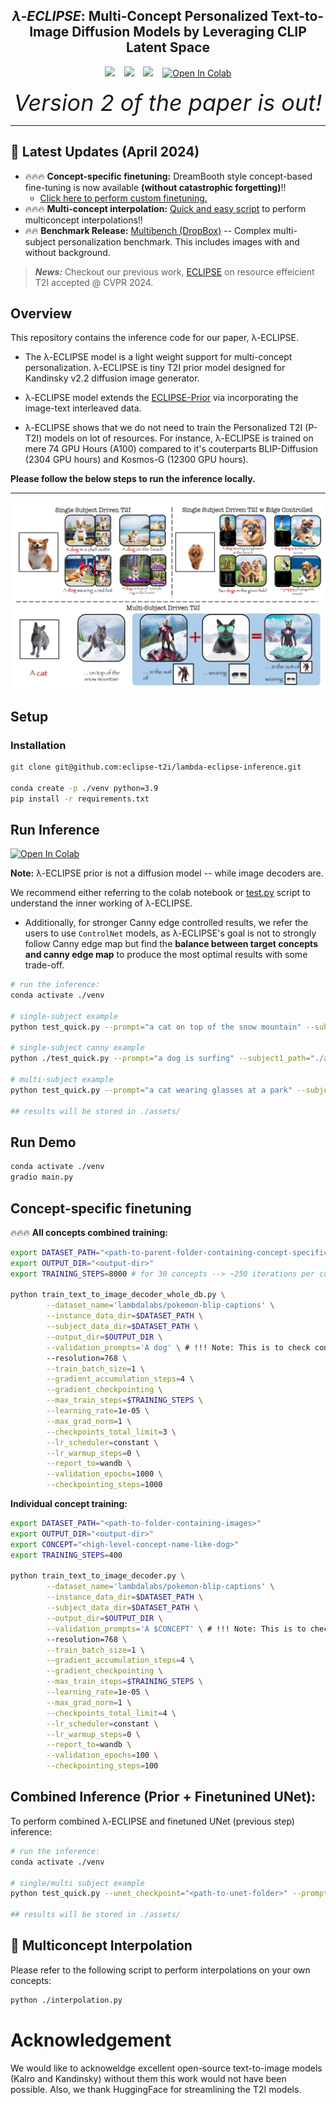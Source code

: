 ## <div align="center"> <i>&lambda;-ECLIPSE</i>: Multi-Concept Personalized Text-to-Image Diffusion Models by Leveraging CLIP Latent Space </div>

<div align="center">
  <a href="https://eclipse-t2i.github.io/Lambda-ECLIPSE/"><img src="https://img.shields.io/static/v1?label=Project%20Page&message=GitHub&color=blue&logo=github"></a> &ensp;
  <a href="https://arxiv.org/abs/2402.05195"><img src="https://img.shields.io/static/v1?label=ArXiv&message=2402.05195&color=B31B1B&logo=arxiv"></a> &ensp;
  <a href="https://huggingface.co/ECLIPSE-Community/Lambda-ECLIPSE-Prior-v1.0"><img src="https://img.shields.io/static/v1?label=Model Weights&message=HuggingFace&color=yellow"></a> &ensp;
  <a href="https://colab.research.google.com/drive/1VcqzXZmilntec3AsIyzCqlstEhX4Pa1o?usp=sharing" target="_parent"><img src="https://colab.research.google.com/assets/colab-badge.svg" alt="Open In Colab"/></a>
  <br>
  <br>
  <i style="font-size: 36px">Version 2 of the paper is out!</i>
</div>

---

## 🚀 Latest Updates (April 2024)

- 🔥🔥🔥 **Concept-specific finetuning:** DreamBooth style concept-based fine-tuning is now available **(without catastrophic forgetting)**!!
    - [Click here to perform custom finetuning.](#concept-specific-finetuning)
- 🔥🔥🔥 **Multi-concept interpolation:** [Quick and easy script](#🚀-multiconcept-interpolation) to perform multiconcept interpolations!! 
- 🔥🔥 **Benchmark Release:** [Multibench (DropBox)](https://www.dropbox.com/scl/fo/1jn76jgducvfdciz1apa0/AMjI60khvN4Wx7bcB9C8oZw?rlkey=wevmnmf9jhwzrche9e9w6tr97&dl=0) -- Complex multi-subject personalization benchmark. This includes images with and without background.

> **_News:_**  Checkout our previous work, [ECLIPSE](https://eclipse-t2i.vercel.app/) on resource effeicient T2I accepted @ CVPR 2024.

## Overview

This repository contains the inference code for our paper, &lambda;-ECLIPSE.

- The &lambda;-ECLIPSE model is a light weight support for multi-concept personalization. &lambda;-ECLIPSE is tiny T2I prior model designed for Kandinsky v2.2 diffusion image generator.

- &lambda;-ECLIPSE model extends the [ECLIPSE-Prior](https://huggingface.co/ECLIPSE-Community/ECLIPSE_KandinskyV22_Prior)  via incorporating the image-text interleaved data.

- &lambda;-ECLIPSE shows that we do not need to train the Personalized T2I (P-T2I) models on lot of resources. For instance, &lambda;-ECLIPSE is trained on mere 74 GPU Hours (A100) compared to it's couterparts BLIP-Diffusion (2304 GPU hours) and Kosmos-G (12300 GPU hours).


**Please follow the below steps to run the inference locally.**

---
![Examples](./assets/overview_white.png)


## Setup

### Installation
```bash
git clone git@github.com:eclipse-t2i/lambda-eclipse-inference.git

conda create -p ./venv python=3.9
pip install -r requirements.txt
```

## Run Inference
<a href="https://colab.research.google.com/drive/1VcqzXZmilntec3AsIyzCqlstEhX4Pa1o?usp=sharing" target="_parent"><img src="https://colab.research.google.com/assets/colab-badge.svg" alt="Open In Colab"/></a>


**Note:** &lambda;-ECLIPSE prior is not a diffusion model -- while image decoders are.

We recommend either referring to the colab notebook or [test.py](test.py) script to understand the inner working of &lambda;-ECLIPSE.

- Additionally, for stronger Canny edge controlled results, we refer the  users to use `ControlNet` models, as &lambda;-ECLIPSE's goal is not to strongly follow Canny edge map but find the **balance between target concepts and canny edge map** to produce the most optimal results with some trade-off.

```bash
# run the inference:
conda activate ./venv

# single-subject example
python test_quick.py --prompt="a cat on top of the snow mountain" --subject1_path="./assets/cat.png" --subject1_name="cat"

# single-subject canny example
python ./test_quick.py --prompt="a dog is surfing" --subject1_path="./assets/dog2.png" --subject1_name="dog" --canny_image="./assets/dog_surf_ref.jpg"

# multi-subject example
python test_quick.py --prompt="a cat wearing glasses at a park" --subject1_path="./assets/cat.png" --subject1_name="cat" --subject2_path="./assets/blue_sunglasses.png" --subject2_name="glasses"

## results will be stored in ./assets/
```

## Run Demo
```bash
conda activate ./venv
gradio main.py
```

## Concept-specific finetuning

🔥🔥🔥 **All concepts combined training:**
```bash
export DATASET_PATH="<path-to-parent-folder-containing-concept-specific-folders>"
export OUTPUT_DIR="<output-dir>"
export TRAINING_STEPS=8000 # for 30 concepts --> ~250 iterations per concept

python train_text_to_image_decoder_whole_db.py \
        --dataset_name='lambdalabs/pokemon-blip-captions' \
        --instance_data_dir=$DATASET_PATH \
        --subject_data_dir=$DATASET_PATH \
        --output_dir=$OUTPUT_DIR \
        --validation_prompts='A dog' \ # !!! Note: This is to check concept overfitting.
        --resolution=768 \
        --train_batch_size=1 \
        --gradient_accumulation_steps=4 \
        --gradient_checkpointing \
        --max_train_steps=$TRAINING_STEPS \
        --learning_rate=1e-05 \
        --max_grad_norm=1 \
        --checkpoints_total_limit=3 \
        --lr_scheduler=constant \
        --lr_warmup_steps=0 \
        --report_to=wandb \
        --validation_epochs=1000 \
        --checkpointing_steps=1000
```

**Individual concept training:**
```bash
export DATASET_PATH="<path-to-folder-containing-images>"
export OUTPUT_DIR="<output-dir>"
export CONCEPT="<high-level-concept-name-like-dog>"
export TRAINING_STEPS=400

python train_text_to_image_decoder.py \
        --dataset_name='lambdalabs/pokemon-blip-captions' \
        --instance_data_dir=$DATASET_PATH \
        --subject_data_dir=$DATASET_PATH \
        --output_dir=$OUTPUT_DIR \
        --validation_prompts='A $CONCEPT' \ # !!! Note: This is to check concept overfitting. This never supposed to generate your concept images.
        --resolution=768 \
        --train_batch_size=1 \
        --gradient_accumulation_steps=4 \
        --gradient_checkpointing \
        --max_train_steps=$TRAINING_STEPS \
        --learning_rate=1e-05 \
        --max_grad_norm=1 \
        --checkpoints_total_limit=4 \
        --lr_scheduler=constant \
        --lr_warmup_steps=0 \
        --report_to=wandb \
        --validation_epochs=100 \
        --checkpointing_steps=100
```

## Combined Inference (Prior + Finetunined UNet):

To perform combined &lambda;-ECLIPSE and finetuned UNet (previous step) inference:

```bash
# run the inference:
conda activate ./venv

# single/multi subject example
python test_quick.py --unet_checkpoint="<path-to-unet-folder>" --prompt="a cat wearing glasses at a park" --subject1_path="./assets/cat.png" --subject1_name="cat" --subject2_path="./assets/blue_sunglasses.png" --subject2_name="glasses"

## results will be stored in ./assets/
```

## 🚀 Multiconcept Interpolation

Please refer to the following script to perform interpolations on your own concepts:
```bash
python ./interpolation.py
```

# Acknowledgement

We would like to acknoweldge excellent open-source text-to-image models (Kalro and Kandinsky) without them this work would not have been possible. Also, we thank HuggingFace for streamlining the T2I models.
